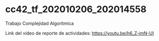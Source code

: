 # cc42_tf_202010206_202014558
Trabajo Complejidad Algoritmica


Link del vídeo de reporte de actividades: https://youtu.be/h6_Z-imN-UI
